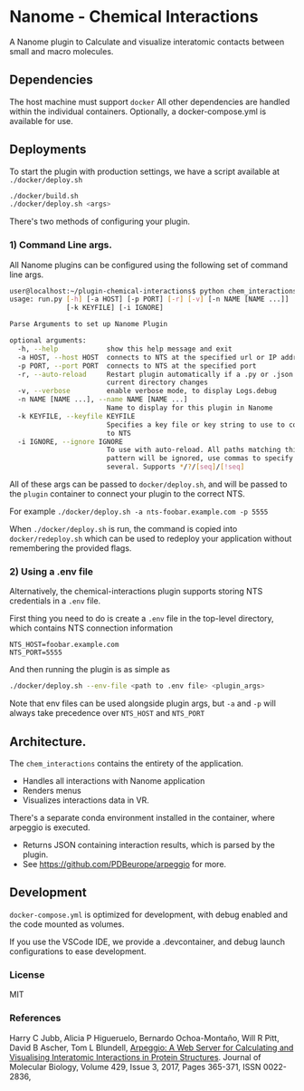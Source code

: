 # Nanome - Chemical Interactions

A Nanome plugin to Calculate and visualize interatomic contacts between small and macro molecules.


## Dependencies
The host machine must support `docker` All other dependencies are handled within the individual containers.
Optionally, a docker-compose.yml is available for use.


## Deployments

To start the plugin with production settings, we have a script available at `./docker/deploy.sh`

```sh
./docker/build.sh
./docker/deploy.sh <args>
```

There's two methods of configuring your plugin.

### 1) Command Line args.
All Nanome plugins can be configured using the following set of command line args.
```sh
user@localhost:~/plugin-chemical-interactions$ python chem_interactions/run.py --help
usage: run.py [-h] [-a HOST] [-p PORT] [-r] [-v] [-n NAME [NAME ...]]
              [-k KEYFILE] [-i IGNORE]

Parse Arguments to set up Nanome Plugin

optional arguments:
  -h, --help            show this help message and exit
  -a HOST, --host HOST  connects to NTS at the specified url or IP address
  -p PORT, --port PORT  connects to NTS at the specified port
  -r, --auto-reload     Restart plugin automatically if a .py or .json file in
                        current directory changes
  -v, --verbose         enable verbose mode, to display Logs.debug
  -n NAME [NAME ...], --name NAME [NAME ...]
                        Name to display for this plugin in Nanome
  -k KEYFILE, --keyfile KEYFILE
                        Specifies a key file or key string to use to connect
                        to NTS
  -i IGNORE, --ignore IGNORE
                        To use with auto-reload. All paths matching this
                        pattern will be ignored, use commas to specify
                        several. Supports */?/[seq]/[!seq]
```
All of these args can be passed to `docker/deploy.sh`, and will be passed to the `plugin` container to connect your plugin to the correct NTS.

For example
`./docker/deploy.sh -a nts-foobar.example.com -p 5555`

When `./docker/deploy.sh` is run, the command is copied into `docker/redeploy.sh` which can be used to redeploy your application without remembering the provided flags.

### 2) Using a .env file
Alternatively, the chemical-interactions plugin supports storing NTS credentials in a `.env` file.

First thing you need to do is create a `.env` file in the top-level directory, which contains NTS connection information
```
NTS_HOST=foobar.example.com
NTS_PORT=5555
``` 
And then running the plugin is as simple as
```sh
./docker/deploy.sh --env-file <path to .env file> <plugin_args>
```
Note that env files can be used alongside plugin args, but `-a` and `-p` will always take precedence over `NTS_HOST` and `NTS_PORT`


## Architecture.
The `chem_interactions` contains the entirety of the application.
  - Handles all interactions with Nanome application
  - Renders menus
  - Visualizes interactions data in VR.

There's a separate conda environment installed in the container, where arpeggio is executed.
  - Returns JSON containing interaction results, which is parsed by the plugin.
  - See https://github.com/PDBeurope/arpeggio for more.

##  Development
`docker-compose.yml` is optimized for development, with debug enabled and the code mounted as volumes.

If you use the VSCode IDE, we provide a .devcontainer, and debug launch configurations to ease development.


### License
MIT

### References
Harry C Jubb, Alicia P Higueruelo, Bernardo Ochoa-Montaño, Will R Pitt, David B Ascher, Tom L Blundell,
[Arpeggio: A Web Server for Calculating and Visualising Interatomic Interactions in Protein Structures](https://doi.org/10.1016/j.jmb.2016.12.004). Journal of Molecular Biology, Volume 429, Issue 3, 2017, Pages 365-371, ISSN 0022-2836,
